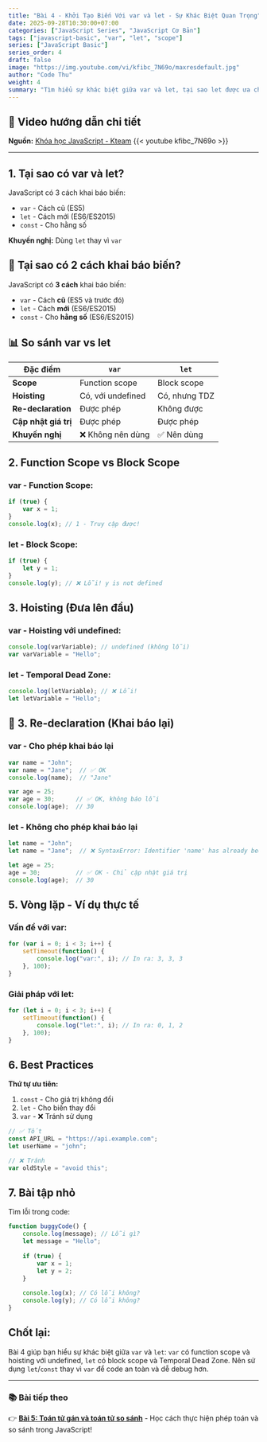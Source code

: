 ```yaml
---
title: "Bài 4 - Khởi Tạo Biến Với var và let - Sự Khác Biệt Quan Trọng"
date: 2025-09-28T10:30:00+07:00
categories: ["JavaScript Series", "JavaScript Cơ Bản"]
tags: ["javascript-basic", "var", "let", "scope"]
series: ["JavaScript Basic"]
series_order: 4
draft: false
image: "https://img.youtube.com/vi/kfibc_7N69o/maxresdefault.jpg"
author: "Code Thu"
weight: 4
summary: "Tìm hiểu sự khác biệt giữa var và let, tại sao let được ưa chuộng hơn trong JavaScript hiện đại"
---
```


## 🎥 Video hướng dẫn chi tiết
**Nguồn:** [Khóa học JavaScript - Kteam](https://www.youtube.com/playlist?list=PL33lvabfss1ywJRoh40x9fmAfgbI1hpVX)
{{< youtube kfibc_7N69o >}}

---

## 1. Tại sao có var và let?

JavaScript có 3 cách khai báo biến:
- `var` - Cách cũ (ES5)
- `let` - Cách mới (ES6/ES2015) 
- `const` - Cho hằng số 

**Khuyến nghị:** Dùng `let` thay vì `var`

## 🤔 Tại sao có 2 cách khai báo biến?

JavaScript có **3 cách** khai báo biến:
- `var` - Cách **cũ** (ES5 và trước đó)
- `let` - Cách **mới** (ES6/ES2015)
- `const` - Cho **hằng số** (ES6/ES2015)

## 📊 So sánh var vs let

| Đặc điểm | `var` | `let` |
|----------|-------|-------|
| **Scope** | Function scope | Block scope |
| **Hoisting** | Có, với undefined | Có, nhưng TDZ |
| **Re-declaration** | Được phép | Không được |
| **Cập nhật giá trị** | Được phép | Được phép |
| **Khuyến nghị** | ❌ Không nên dùng | ✅ Nên dùng |

## 2. Function Scope vs Block Scope

### var - Function Scope:
```javascript
if (true) {
    var x = 1;
}
console.log(x); // 1 - Truy cập được!
```

### let - Block Scope:
```javascript
if (true) {
    let y = 1;
}
console.log(y); // ❌ Lỗi! y is not defined
```

## 3. Hoisting (Đưa lên đầu)

### var - Hoisting với undefined:
```javascript
console.log(varVariable); // undefined (không lỗi)
var varVariable = "Hello";
```

### let - Temporal Dead Zone:
```javascript
console.log(letVariable); // ❌ Lỗi!
let letVariable = "Hello";
```

## 🚫 3. Re-declaration (Khai báo lại)

### var - Cho phép khai báo lại
```javascript
var name = "John";
var name = "Jane";  // ✅ OK
console.log(name);  // "Jane"

var age = 25;
var age = 30;      // ✅ OK, không báo lỗi
console.log(age);  // 30
```

### let - Không cho phép khai báo lại
```javascript
let name = "John";
let name = "Jane";  // ❌ SyntaxError: Identifier 'name' has already been declared

let age = 25;
age = 30;          // ✅ OK - Chỉ cập nhật giá trị
console.log(age);  // 30
```

## 5. Vòng lặp - Ví dụ thực tế

### Vấn đề với var:
```javascript
for (var i = 0; i < 3; i++) {
    setTimeout(function() {
        console.log("var:", i); // In ra: 3, 3, 3
    }, 100);
}
```

### Giải pháp với let:
```javascript  
for (let i = 0; i < 3; i++) {
    setTimeout(function() {
        console.log("let:", i); // In ra: 0, 1, 2
    }, 100);
}
```

## 6. Best Practices

**Thứ tự ưu tiên:**
1. `const` - Cho giá trị không đổi
2. `let` - Cho biến thay đổi  
3. `var` - ❌ Tránh sử dụng

```javascript
// ✅ Tốt
const API_URL = "https://api.example.com";
let userName = "john";

// ❌ Tránh
var oldStyle = "avoid this";
```

## 7. Bài tập nhỏ

Tìm lỗi trong code:
```javascript
function buggyCode() {
    console.log(message); // Lỗi gì?
    let message = "Hello";
    
    if (true) {
        var x = 1;
        let y = 2;
    }
    
    console.log(x); // Có lỗi không?
    console.log(y); // Có lỗi không?
}
```

## Chốt lại:

Bài 4 giúp bạn hiểu sự khác biệt giữa `var` và `let`: `var` có function scope và hoisting với undefined, `let` có block scope và Temporal Dead Zone. Nên sử dụng `let`/`const` thay vì `var` để code an toàn và dễ debug hơn.

---

### 📚 Bài tiếp theo
👉 [**Bài 5: Toán tử gán và toán tử so sánh**](../bai-5-toan-tu-gan-so-sanh/) - Học cách thực hiện phép toán và so sánh trong JavaScript!